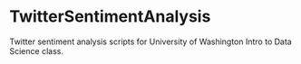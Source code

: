 # TwitterSentimentAnalysis
Twitter sentiment analysis scripts for University of Washington Intro to Data Science class.
